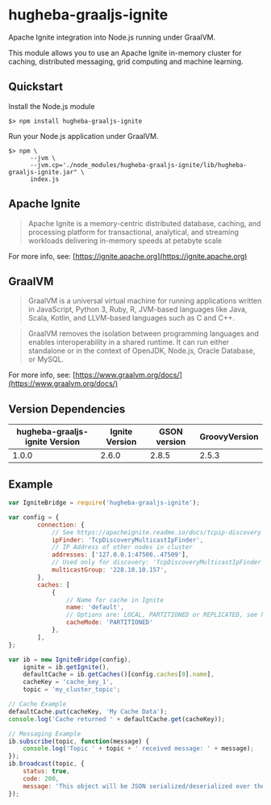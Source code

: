 # hugheba-graaljs-ignite

Apache Ignite integration into Node.js running under GraalVM.

This module allows you to use an Apache Ignite in-memory cluster for caching, distributed messaging, grid computing and machine learning.

## Quickstart

Install the Node.js module

    $> npm install hugheba-graaljs-ignite
    
Run your Node.js application under GraalVM.

    $> npm \
          --jvm \
          --jvm.cp='./node_modules/hugheba-graaljs-ignite/lib/hugheba-graaljs-ignite.jar" \ 
          index.js
          
## Apache Ignite

> Apache Ignite is a memory-centric distributed database, caching, and processing platform
for transactional, analytical, and streaming workloads delivering in-memory speeds at petabyte scale

For more info, see: [https://ignite.apache.org](https://ignite.apache.org)

## GraalVM

> GraalVM is a universal virtual machine for running applications written in JavaScript, Python 3, Ruby, R, JVM-based languages like Java, Scala, Kotlin, and LLVM-based languages such as C and C++.
  
> GraalVM removes the isolation between programming languages and enables interoperability in a shared runtime. It can run either standalone or in the context of OpenJDK, Node.js, Oracle Database, or MySQL.

For more info, see: [https://www.graalvm.org/docs/](https://www.graalvm.org/docs/)

## Version Dependencies

| hugheba-graaljs-ignite Version | Ignite Version | GSON version | GroovyVersion |
|---|---|---|---|
| 1.0.0 | 2.6.0 | 2.8.5 | 2.5.3 |

## Example

```javascript
var IgniteBridge = require('hugheba-graaljs-ignite');

var config = {
        connection: {
            // See https://apacheignite.readme.io/docs/tcpip-discovery
            ipFinder: 'TcpDiscoveryMulticastIpFinder', 
            // IP Address of other nodes in cluster
            addresses: ['127.0.0.1:47500..47509'],
            // Used only for discovery: 'TcpDiscoveryMulticastIpFinder'
            multicastGroup: '228.10.10.157', 
        },
        caches: [
            {
                // Name for cache in Ignite
                name: 'default',
                // Options are: LOCAL, PARTITIONED or REPLICATED, see https://apacheignite.readme.io/docs/cache-modes
                cacheMode: 'PARTITIONED' 
            },
        ],
};

var ib = new IgniteBridge(config),
    ignite = ib.getIgnite(),
    defaultCache = ib.getCaches()[config.caches[0].name],
    cacheKey = 'cache_key_1',
    topic = 'my_cluster_topic';

// Cache Example
defaultCache.put(cacheKey, 'My Cache Data');
console.log('Cache returned ' + defaultCache.get(cacheKey));

// Messaging Example
ib.subscribe(topic, function(message) {
    console.log('Topic ' + topic + ' received message: ' + message);
});
ib.broadcast(topic, {
    status: true,
    code: 200,
    message: 'This object will be JSON serialized/deserialized over the wire, and sent to every subscriber in the cluster.',
});

```